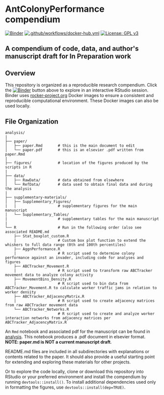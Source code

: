# AntColonyPerformance compendium

[![Binder](https://mybinder.org/badge_logo.svg)](https://mybinder.org/v2/gh/Gchism94/AntColonyPerformance/main?urlpath=rstudio)
[![.github/workflows/docker-hub.yml](https://github.com/Gchism94/AntColonyPerformance/actions/workflows/docker-hub.yml/badge.svg)](https://github.com/Gchism94/AntColonyPerformance/actions/workflows/docker-hub.yml)
[![License: GPL v3](https://img.shields.io/badge/License-GPLv3-blue.svg)](https://www.gnu.org/licenses/gpl-3.0)

## A compendium of code, data, and author's manuscript draft for In Preparation work

## Overview
This repository is organized as a reproducible research compendium. 
Click the [![Binder](http://mybinder.org/badge.svg)](http://beta.mybinder.org/v2/gh/Gchism94/AntColonyPerformance/main?urlpath=rstudio) button above to explore in an interactive RStudio session.  Binder uses [rocker-project.org](https://rocker-project.org) Docker images to ensure a consistent and reproducible computational environment.  These Docker images can also be used locally.  

## File Organization

    analysis/
    |
    ├── paper/
    │   ├── paper.Rmd       # this is the main document to edit
    │   └── paper.pdf       # this is an elsevier .pdf written from paper.Rmd
    |
    ├── figures/            # location of the figures produced by the scripts in R
    |
    ├── data/
    │   ├── RawData/        # data obtained from elsewhere
    │   └── RefData/        # data used to obtain final data and during the analysis
    |   
    ├── supplementary-materials/
    │   ├── Supplementary_Figures/     
    |   |                   # supplementary figures for the main manuscript
    │   └── Supplementary_Tables/      
    |                       # supplementary tables for the main manuscript 
    |
    └── R                   # Run in the following order (also see associated README.md
        ├── Stat_boxplot_custom.R
        |                   # Custom box plot function to extend the whiskers to full data range (0th and 100th percentiles)
        ├── AggnPerformance.R        
        |                   # R script used to determine colony performance against an invader, including code for analyses and figures
        ├── ABCTracker_Movement.R 
        |                   # R script used to transform raw ABCTracker movement data to analyze colony activity
        ├── MovementBins_Density.R  
        |                   # R script used to bin data from ABCTracker_Movement.R to calculate worker traffic jams in relation to worker density
        ├── ABCTracker_AdjacencyMatrix.R  
        |                   # R script used to create adjacency matrices from raw ABCTracker movement data
        └── ABCTracker_Networks.R  
                            # R script used to create and analyze worker interaction networks from adjacency matrices per ABCTracker_AdjacencyMatrix.R
        

An `Rmd` notebook and associated pdf for the manuscript can be found in [analysis](/paper). This notebook produces a .pdf document in elsevier format.
**NOTE: paper.md is NOT a current manuscript draft**. 

README.md files are included in all subdirectories with explanations or contents related to the paper. It should also provide a useful starting point for extending and exploring these materials for other projects.

Or to explore the code locally, clone or download this repository into RStudio or your preferred environment and install the compendium by running `devtools::install()`.  To install additional dependencies used only in formatting the figures, use `devtools::install(dep=TRUE)`.  

